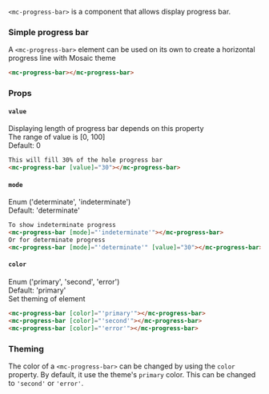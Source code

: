 `<mc-progress-bar>` is a component that allows display progress bar.

### Simple progress bar

A `<mc-progress-bar>` element can be used on its own to create a horizontal progress line with Mosaic theme

```html
<mc-progress-bar></mc-progress-bar>
```

### Props

#### `value`
Displaying length of progress bar depends on this property  
The range of value is [0, 100]  
Default: 0

```html
This will fill 30% of the hole progress bar
<mc-progress-bar [value]="30"></mc-progress-bar>
```
<!-- example(progress-bar-overview) -->

#### `mode`
Enum ('determinate', 'indeterminate')  
Default: 'determinate'  

```html
To show indeterminate progress
<mc-progress-bar [mode]="'indeterminate'"></mc-progress-bar>
Or for determinate progress
<mc-progress-bar [mode]="'determinate'" [value]="30"></mc-progress-bar>
```
<!-- example(progress-bar-indeterminate) -->


#### `color`
Enum ('primary', 'second', 'error')  
Default: 'primary'  
Set theming of element

```html
<mc-progress-bar [color]="'primary'"></mc-progress-bar>
<mc-progress-bar [color]="'second'"></mc-progress-bar>
<mc-progress-bar [color]="'error'"></mc-progress-bar>
```

### Theming
The color of a `<mc-progress-bar>` can be changed by using the `color` property. By default, it
use the theme's `primary` color. This can be changed to `'second'` or `'error'`.
